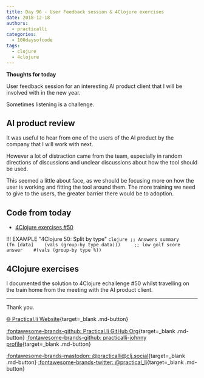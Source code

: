 ```yaml
---
title: Day 96 - User Feedback session & 4Clojure exercises
date: 2018-12-18
authors:
  - practicalli
categories:
  - 100daysofcode
tags:
  - clojure
  - 4clojure
---
```


**Thoughts for today**

User feedback session for an interesting AI product client that I will be involved with in the new year.

Sometimes listening is a challenge.


<!-- more -->

## AI product review

It was useful to hear from one of the users of the AI product by the company that I will work with next.

However a lot of distraction came from the team, especially in random directions of discussions and unclear discussions about how the tool should be used.

This seemed a little about face, as we should be focusing more on how the user is working and fitting the tool around them.  The more training we need to give to the users, the greater barrier there would be to adoption.


## Code from today

- [4Clojure exercises #50](https://github.com/practicalli/four-clojure/commit/b3a1724bbcacc8e26da621bbd791307792f924be)

!!! EXAMPLE "4Clojure 50: Split by type"
    ```clojure
    ;; Answers summary
    ￼
    ￼(fn [data]
    ￼  (vals (group-by type data)))
    ￼
    ￼
    ;; low golf score answer
    ￼
    ￼#(vals (group-by type %))
    ```


## 4Clojure exercises

I documented the solution to 4Clojure echallenge #50 whilst travelling on the train home from the meeting with the AI product client.


---
Thank you.

[:globe_with_meridians: Practical.li Website](https://practical.li){target=_blank .md-button}

[:fontawesome-brands-github: Practical.li GitHub Org](https://github.com/practicalli){target=_blank .md-button}
[:fontawesome-brands-github: practicalli-johnny profile](https://github.com/practicalli-johnny){target=_blank .md-button}

[:fontawesome-brands-mastodon: @practicalli@clj.social](https://clj.social/@practicalli){target=_blank .md-button}
[:fontawesome-brands-twitter: @practical_li](https://twitter.com/practcial_li){target=_blank .md-button}

